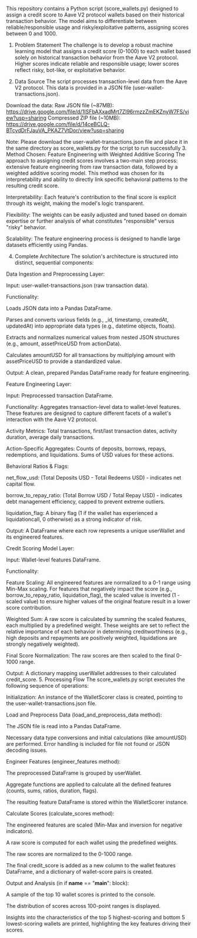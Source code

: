 This repository contains a Python script (score_wallets.py) designed to assign a credit score to Aave V2 protocol wallets based on their historical transaction behavior. The model aims to differentiate between reliable/responsible usage and risky/exploitative patterns, assigning scores between 0 and 1000.

1. Problem Statement
The challenge is to develop a robust machine learning model that assigns a credit score (0-1000) to each wallet based solely on historical transaction behavior from the Aave V2 protocol. Higher scores indicate reliable and responsible usage; lower scores reflect risky, bot-like, or exploitative behavior.

2. Data Source
The script processes transaction-level data from the Aave V2 protocol. This data is provided in a JSON file (user-wallet-transactions.json).

Download the data:
Raw JSON file (~87MB): https://drive.google.com/file/d/1ISFbAXxadMrt7Zl96rmzzZmEKZnyW7FS/view?usp=sharing
Compressed ZIP file (~10MB): https://drive.google.com/file/d/14ceBCLQ-BTcydDrFJauVA_PKAZ7VtDor/view?usp=sharing

Note: Please download the user-wallet-transactions.json file and place it in the same directory as score_wallets.py for the script to run successfully
3. Method Chosen: Feature Engineering with Weighted Additive Scoring
The approach to assigning credit scores involves a two-main step process: extensive feature engineering from raw transaction data, followed by a weighted additive scoring model. This method was chosen for its interpretability and ability to directly link specific behavioral patterns to the resulting credit score.

Interpretability: Each feature's contribution to the final score is explicit through its weight, making the model's logic transparent.

Flexibility: The weights can be easily adjusted and tuned based on domain expertise or further analysis of what constitutes "responsible" versus "risky" behavior.

Scalability: The feature engineering process is designed to handle large datasets efficiently using Pandas.

4. Complete Architecture
The solution's architecture is structured into distinct, sequential components:

Data Ingestion and Preprocessing Layer:

Input: user-wallet-transactions.json (raw transaction data).

Functionality:

Loads JSON data into a Pandas DataFrame.

Parses and converts various fields (e.g., _id, timestamp, createdAt, updatedAt) into appropriate data types (e.g., datetime objects, floats).

Extracts and normalizes numerical values from nested JSON structures (e.g., amount, assetPriceUSD from actionData).

Calculates amountUSD for all transactions by multiplying amount with assetPriceUSD to provide a standardized value.

Output: A clean, prepared Pandas DataFrame ready for feature engineering.

Feature Engineering Layer:

Input: Preprocessed transaction DataFrame.

Functionality: Aggregates transaction-level data to wallet-level features. These features are designed to capture different facets of a wallet's interaction with the Aave V2 protocol.

Activity Metrics: Total transactions, first/last transaction dates, activity duration, average daily transactions.

Action-Specific Aggregates: Counts of deposits, borrows, repays, redemptions, and liquidations. Sums of USD values for these actions.

Behavioral Ratios & Flags:

net_flow_usd: (Total Deposits USD - Total Redeems USD) - indicates net capital flow.

borrow_to_repay_ratio: (Total Borrow USD / Total Repay USD) - indicates debt management efficiency, capped to prevent extreme outliers.

liquidation_flag: A binary flag (1 if the wallet has experienced a liquidationcall, 0 otherwise) as a strong indicator of risk.

Output: A DataFrame where each row represents a unique userWallet and its engineered features.

Credit Scoring Model Layer:

Input: Wallet-level features DataFrame.

Functionality:

Feature Scaling: All engineered features are normalized to a 0-1 range using Min-Max scaling. For features that negatively impact the score (e.g., borrow_to_repay_ratio, liquidation_flag), the scaled value is inverted (1 - scaled value) to ensure higher values of the original feature result in a lower score contribution.

Weighted Sum: A raw score is calculated by summing the scaled features, each multiplied by a predefined weight. These weights are set to reflect the relative importance of each behavior in determining creditworthiness (e.g., high deposits and repayments are positively weighted, liquidations are strongly negatively weighted).

Final Score Normalization: The raw scores are then scaled to the final 0-1000 range.

Output: A dictionary mapping userWallet addresses to their calculated credit_score.
5. Processing Flow
The score_wallets.py script executes the following sequence of operations:

Initialization: An instance of the WalletScorer class is created, pointing to the user-wallet-transactions.json file.

Load and Preprocess Data (load_and_preprocess_data method):

The JSON file is read into a Pandas DataFrame.

Necessary data type conversions and initial calculations (like amountUSD) are performed. Error handling is included for file not found or JSON decoding issues.

Engineer Features (engineer_features method):

The preprocessed DataFrame is grouped by userWallet.

Aggregate functions are applied to calculate all the defined features (counts, sums, ratios, duration, flags).

The resulting feature DataFrame is stored within the WalletScorer instance.

Calculate Scores (calculate_scores method):

The engineered features are scaled (Min-Max and inversion for negative indicators).

A raw score is computed for each wallet using the predefined weights.

The raw scores are normalized to the 0-1000 range.

The final credit_score is added as a new column to the wallet features DataFrame, and a dictionary of wallet-score pairs is created.

Output and Analysis (in if __name__ == "__main__": block):

A sample of the top 10 wallet scores is printed to the console.

The distribution of scores across 100-point ranges is displayed.

Insights into the characteristics of the top 5 highest-scoring and bottom 5 lowest-scoring wallets are printed, highlighting the key features driving their scores.

